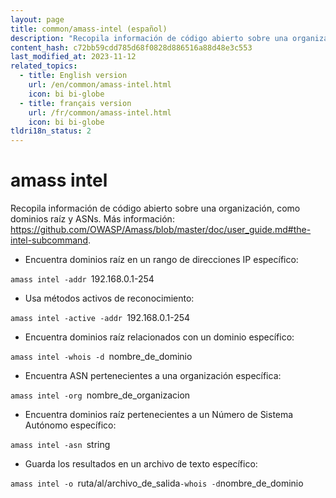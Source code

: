 ```yaml
---
layout: page
title: common/amass-intel (español)
description: "Recopila información de código abierto sobre una organización, como dominios raíz y ASNs."
content_hash: c72bb59cdd785d68f0828d886516a88d48e3c553
last_modified_at: 2023-11-12
related_topics:
  - title: English version
    url: /en/common/amass-intel.html
    icon: bi bi-globe
  - title: français version
    url: /fr/common/amass-intel.html
    icon: bi bi-globe
tldri18n_status: 2
---
```

# amass intel

Recopila información de código abierto sobre una organización, como dominios raíz y ASNs.
Más información: <https://github.com/OWASP/Amass/blob/master/doc/user_guide.md#the-intel-subcommand>.

- Encuentra dominios raíz en un rango de direcciones IP específico:

`amass intel -addr `<span class="tldr-var badge badge-pill bg-dark-lm bg-white-dm text-white-lm text-dark-dm font-weight-bold">192.168.0.1-254</span>

- Usa métodos activos de reconocimiento:

`amass intel -active -addr `<span class="tldr-var badge badge-pill bg-dark-lm bg-white-dm text-white-lm text-dark-dm font-weight-bold">192.168.0.1-254</span>

- Encuentra dominios raíz relacionados con un dominio específico:

`amass intel -whois -d `<span class="tldr-var badge badge-pill bg-dark-lm bg-white-dm text-white-lm text-dark-dm font-weight-bold">nombre_de_dominio</span>

- Encuentra ASN pertenecientes a una organización específica:

`amass intel -org `<span class="tldr-var badge badge-pill bg-dark-lm bg-white-dm text-white-lm text-dark-dm font-weight-bold">nombre_de_organizacion</span>

- Encuentra dominios raíz pertenecientes a un Número de Sistema Autónomo específico:

`amass intel -asn `<span class="tldr-var badge badge-pill bg-dark-lm bg-white-dm text-white-lm text-dark-dm font-weight-bold">string</span>

- Guarda los resultados en un archivo de texto específico:

`amass intel -o `<span class="tldr-var badge badge-pill bg-dark-lm bg-white-dm text-white-lm text-dark-dm font-weight-bold">ruta/al/archivo_de_salida</span>` -whois -d `<span class="tldr-var badge badge-pill bg-dark-lm bg-white-dm text-white-lm text-dark-dm font-weight-bold">nombre_de_dominio</span>

